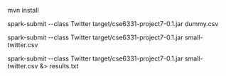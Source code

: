 
mvn install

spark-submit --class Twitter target/cse6331-project7-0.1.jar dummy.csv

spark-submit --class Twitter target/cse6331-project7-0.1.jar small-twitter.csv

spark-submit --class Twitter target/cse6331-project7-0.1.jar small-twitter.csv &> results.txt

